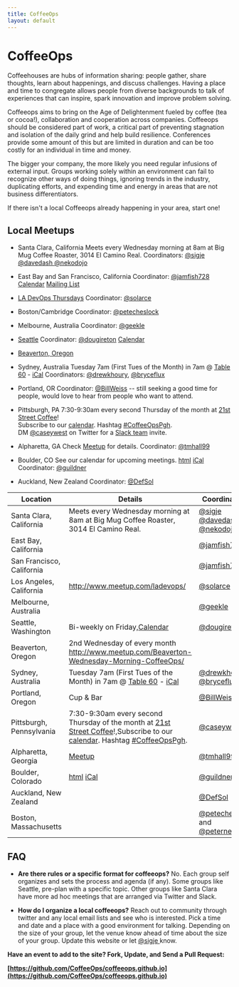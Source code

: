 ```yaml
---
title: CoffeeOps
layout: default
---
```


<h1>CoffeeOps</h1>

<p>  
  Coffeehouses are hubs of information sharing: people gather, share thoughts, learn about happenings, and discuss challenges. Having a place and time to congregate allows people from diverse backgrounds to talk of experiences that can inspire, spark innovation and improve problem solving. 
</p>


<p>
Coffeeops aims to bring on the Age of Delightenment fueled by coffee (tea or cocoa!), collaboration and cooperation across companies. Coffeeops should be considered part of work, a critical part of preventing stagnation and isolation of the daily grind and help build resilience. Conferences provide some amount of this but are limited in duration and can be too costly for an individual in time and money. </p>


<p> The bigger your company, the more likely you need regular infusions of external input. Groups working solely within an environment can fail to recognize other ways of doing things, ignoring trends in the industry, duplicating efforts, and expending time and energy in areas that are not business differentiators.</p>


<p>If there isn't a local Coffeeops already happening in your area, start one! 
</p> 


<h2>Local Meetups</h2>


* Santa Clara, California 
  Meets every Wednesday morning at 8am at Big Mug Coffee Roaster, 3014 El Camino Real.
  Coordinators:
    [ @sigje ](https://twitter.com/sigje)
    [ @davedash ](https://twitter.com/davedash)
    [ @nekodojo ](https://twitter.com/nekodojo)

* East Bay and San Francisco, California Coordinator: [@jamfish728](https://twitter.com/jamfish728) [Calendar](https://t.co/3G6CpHF82k) [Mailing List](https://t.co/GKu1DrBDGj)

* [LA DevOps Thursdays](http://www.meetup.com/ladevops/events/218067202/)
  Coordinator:
    [@solarce](https://twitter.com/solarce)

* Boston/Cambridge Coordinator: [@petecheslock](https://twitter.com/petecheslock)

* Melbourne, Australia 
  Coordinator:
    [@geekle](https://twitter.com/geekle)

* [Seattle](http://www.meetup.com/Downtown-Seattle-Friday-Morning-CoffeeOps/) 
  Coordinator:
    [@dougireton](https://twitter.com/dougireton) [Calendar](http://www.meetup.com/Downtown-Seattle-Friday-Morning-CoffeeOps/)

* [Beaverton, Oregon](http://www.meetup.com/Beaverton-Wednesday-Morning-CoffeeOps/)

* Sydney, Australia Tuesday 7am (First Tues of the Month) in 7am @ [Table 60](https://goo.gl/RinIFT) - [iCal](goo.gl/CNo9eB) 
  Coordinators:
    [@drewkhoury](https://twitter.com/drewkhoury), [@bryceflux](https://twitter.com/bryceflux)

* Portland, OR Coordinator: [@BillWeiss](https://twitter.com/BillWeiss) -- still seeking a good time for people, would love to hear from people who want to attend.

* Pittsburgh, PA 7:30-9:30am every second Thursday of the month at [21st Street Coffee](https://twitter.com/21street_strip)!<br/>
    Subscribe to our [calendar](http://cwe.st/coffeeopspghcal). Hashtag [#CoffeeOpsPgh](https://twitter.com/search?q=%23CoffeeOpsPgh).<br/>
    DM [@caseywest](https://twitter.com/caseywest) on Twitter for a [Slack team](https://coffeeopspgh.slack.com) invite.

* Alpharetta, GA  Check [Meetup](http://www.meetup.com/Alpharetta-CoffeeOps/) for details.
  Coordinator:
    [@tmhall99](https://twitter.com/tmhall99)

* Boulder, CO See our calendar for upcoming meetings. [html](https://www.google.com/calendar/embed?src=m2n8ubnat9sbluu52majc7ahcs%40group.calendar.google.com&ctz=America/Denver) [iCal](https://www.google.com/calendar/ical/m2n8ubnat9sbluu52majc7ahcs%40group.calendar.google.com/public/basic.ics)
  Coordinator:
    [@guildner](https://twitter.com/guildner)

* Auckland, New Zealand 
  Coordinator:
    [@DefSol](https://twitter.com/DefSol)

| Location                  | Details                                                                                                                                                                                                                                          | Coordinators                                                                                          |
|---------------------------|--------------------------------------------------------------------------------------------------------------------------------------------------------------------------------------------------------------------------------------------------|-------------------------------------------------------------------------------------------------------|
| Santa Clara, California   | Meets every Wednesday morning at 8am at Big Mug Coffee Roaster, 3014 El Camino Real.                                                                                                                                                             |        [ @sigje ](https://twitter.com/sigje) [ @davedash ](https://twitter.com/davedash) [ @nekodojo ](https://twitter.com/nekodojo) |
| East Bay, California      |                                                                                                                                                                                                                                                  | [@jamfish728](https://twitter.com/jamfish728)                                                         |
| San Francisco, California |                                                                                                                                                                                                                                                  | [@jamfish728](https://twitter.com/jamfish728)                                                         |
| Los Angeles, California   | http://www.meetup.com/ladevops/                                                                                                                                                                                                                  | [@solarce](https://twitter.com/solarce)                                                               |
| Melbourne, Australia      |                                                                                                                                                                                                                                                  | [@geekle](https://twitter.com/geekle)                                                                 |
| Seattle, Washington       | Bi-weekly on Friday,[Calendar](http://www.meetup.com/Downtown-Seattle-Friday-Morning-CoffeeOps/)                                                                                                                                                 | [@dougireton](https://twitter.com/dougireton)                                                         |
| Beaverton, Oregon         | 2nd Wednesday of every month http://www.meetup.com/Beaverton-Wednesday-Morning-CoffeeOps/                                                                                                                                                        |                                                                                                       |
| Sydney, Australia         | Tuesday 7am (First Tues of the Month) in 7am @ [Table 60](https://goo.gl/RinIFT) - [iCal](http://goo.gl/CNo9eB)                                                                                                                                  | [@drewkhoury](https://twitter.com/drewkhoury), [@bryceflux](https://twitter.com/bryceflux)            |
| Portland, Oregon          | Cup & Bar                                                                                                                                                                                                                                        | [@BillWeiss](https://twitter.com/BillWeiss)                                                           |
| Pittsburgh, Pennsylvania  | 7:30-9:30am every second Thursday of the month at [21st Street Coffee](https://twitter.com/21street_strip)!,Subscribe to our [calendar](http://cwe.st/coffeeopspghcal). Hashtag [#CoffeeOpsPgh](https://twitter.com/search?q=%23CoffeeOpsPgh).   | [@caseywest](https://twitter.com/caseywest)                                                           |
| Alpharetta, Georgia       | [Meetup](http://www.meetup.com/Alpharetta-CoffeeOps/)                                                                                                                                                                                            | [@tmhall99](https://twitter.com/tmhall99)                                                             |
| Boulder, Colorado         | [html](https://www.google.com/calendar/embed?src=m2n8ubnat9sbluu52majc7ahcs%40group.calendar.google.com&ctz=America/Denver) [iCal](https://www.google.com/calendar/ical/m2n8ubnat9sbluu52majc7ahcs%40group.calendar.google.com/public/basic.ics) | [@guildner](https://twitter.com/guildner)                                                             |
| Auckland, New Zealand     |                                                                                                                                                                                                                                                  | [@DefSol](https://twitter.com/DefSol)                                                                 |
| Boston, Massachusetts     |                                                                                                                                                                                                                                                  | [@petecheslock](https://twitter.com/petecheslock) and [@peternealon](https://twitter.com/peternealon) |

<h2>FAQ</h2>

* <b>Are there rules or a specific format for coffeeops?</b> No. Each group self organizes and sets the process and agenda (if any). Some groups like Seattle, pre-plan with a specific topic. Other groups like Santa Clara have more ad hoc meetings that are arranged via Twitter and Slack. </li>

* <b>How do I organize a local coffeeops?</b> Reach out to community through twitter and any local email lists and see who is interested. Pick a time and date and a place with a good environment for talking. Depending on the size of your group, let the venue know ahead of time about the size of your group. Update this website or let [ @sigje ](https://twitter.com/sigje) know.
    
**Have an event to add to the site? Fork, Update, and Send a Pull Request:**

**[https://github.com/CoffeeOps/coffeeops.github.io](https://github.com/CoffeeOps/coffeeops.github.io)**
